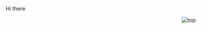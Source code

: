 <p>Hi there</p>
<img alt=top langs align ="right" src ="https://github-readme-stats.vercel.app/api/top-langs/?username=kenfutamata&layout=compact"/>
